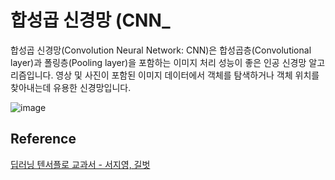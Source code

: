 # 합성곱 신경망 (CNN_

합성곱 신경망(Convolution Neural Network: CNN)은 합성곱층(Convolutional layer)과 폴링층(Pooling layer)을 포함하는 이미지 처리 성능이 좋은 인공 신경망 알고리즘입니다. 영상 및 사진이 포함된 이미지 데이터에서 객체를 탐색하거나 객체 위치를 찾아내는데 유용한 신경망입니다. 

![image](https://user-images.githubusercontent.com/52392004/193483464-1e0f6385-fe2a-4b88-b175-703a34872c06.png)

## Reference 

[딥러닝 텐서플로 교과서 - 서지영, 길벗](https://github.com/gilbutITbook/080263)
